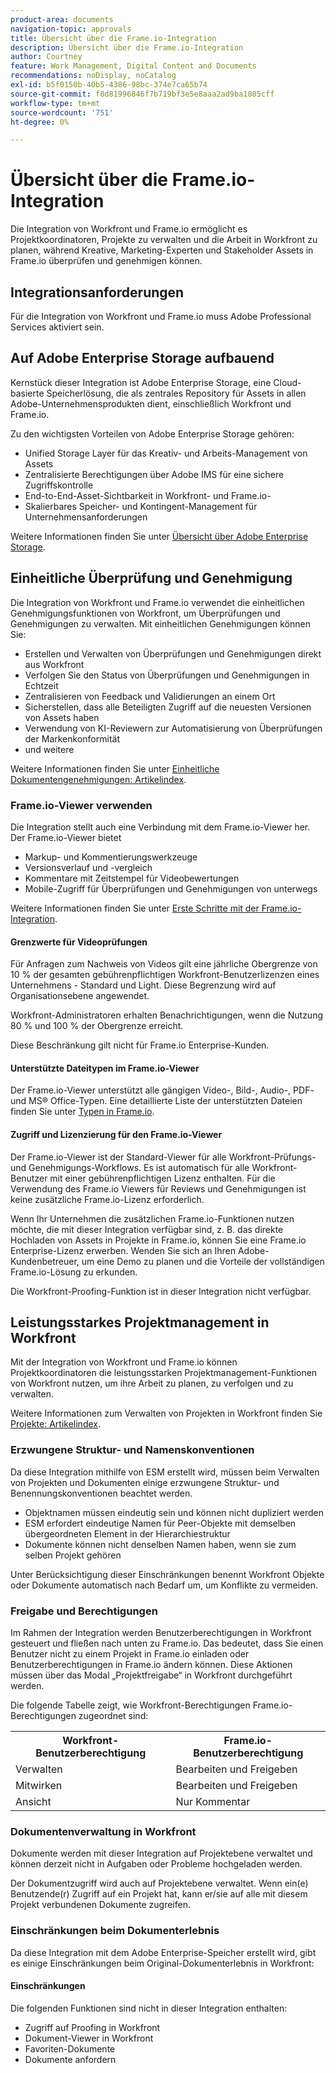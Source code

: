 ```yaml
---
product-area: documents
navigation-topic: approvals
title: Übersicht über die Frame.io-Integration
description: Übersicht über die Frame.io-Integration
author: Courtney
feature: Work Management, Digital Content and Documents
recommendations: noDisplay, noCatalog
exl-id: b5f0150b-40b5-4386-98bc-374e7ca65b74
source-git-commit: f8d81996846f7b719bf3e5e8aaa2ad9ba1805cff
workflow-type: tm+mt
source-wordcount: '751'
ht-degree: 0%

---
```


# Übersicht über die Frame.io-Integration

Die Integration von Workfront und Frame.io ermöglicht es Projektkoordinatoren, Projekte zu verwalten und die Arbeit in Workfront zu planen, während Kreative, Marketing-Experten und Stakeholder Assets in Frame.io überprüfen und genehmigen können.

## Integrationsanforderungen

Für die Integration von Workfront und Frame.io muss Adobe Professional Services aktiviert sein.

<!--
* Workfront and Frame.io must be deployed to the same Identity Management system (IMS) organization.

* Users can belong to only one Workfront instance within the IMS organization.

* The Workfront instance must be enabled on the Adobe Unified Experience.

* The integration is configured by Adobe Professional Services. 
-->

## Auf Adobe Enterprise Storage aufbauend

Kernstück dieser Integration ist Adobe Enterprise Storage, eine Cloud-basierte Speicherlösung, die als zentrales Repository für Assets in allen Adobe-Unternehmensprodukten dient, einschließlich Workfront und Frame.io. <!--, and Creative Cloud.-->

Zu den wichtigsten Vorteilen von Adobe Enterprise Storage gehören:

* Unified Storage Layer für das Kreativ- und Arbeits-Management von Assets
* Zentralisierte Berechtigungen über Adobe IMS für eine sichere Zugriffskontrolle
* End-to-End-Asset-Sichtbarkeit in Workfront- und Frame.io-<!--, and Creative Cloud apps -->
* Skalierbares Speicher- und Kontingent-Management für Unternehmensanforderungen

Weitere Informationen finden Sie unter [Übersicht über Adobe Enterprise Storage](/help/quicksilver/review-and-approve-work/esm-overview.md).

## Einheitliche Überprüfung und Genehmigung

Die Integration von Workfront und Frame.io verwendet die einheitlichen Genehmigungsfunktionen von Workfront, um Überprüfungen und Genehmigungen zu verwalten. Mit einheitlichen Genehmigungen können Sie:

* Erstellen und Verwalten von Überprüfungen und Genehmigungen direkt aus Workfront
* Verfolgen Sie den Status von Überprüfungen und Genehmigungen in Echtzeit
* Zentralisieren von Feedback und Validierungen an einem Ort
* Sicherstellen, dass alle Beteiligten Zugriff auf die neuesten Versionen von Assets haben
* Verwendung von KI-Reviewern zur Automatisierung von Überprüfungen der Markenkonformität
* und weitere

Weitere Informationen finden Sie unter [Einheitliche Dokumentengenehmigungen: Artikelindex](/help/quicksilver/review-and-approve-work/document-reviews-and-approvals/document-reviews-and-approvals.md).


### Frame.io-Viewer verwenden

Die Integration stellt auch eine Verbindung mit dem Frame.io-Viewer her. Der Frame.io-Viewer bietet

* Markup- und Kommentierungswerkzeuge
* Versionsverlauf und -vergleich
* Kommentare mit Zeitstempel für Videobewertungen
* Mobile-Zugriff für Überprüfungen und Genehmigungen von unterwegs

Weitere Informationen finden Sie unter [Erste Schritte mit der Frame.io-Integration](/help/quicksilver/review-and-approve-work/native-integrations/frame-io/get-started-with-frame-integration.md).

#### Grenzwerte für Videoprüfungen

Für Anfragen zum Nachweis von Videos gilt eine jährliche Obergrenze von 10 % der gesamten gebührenpflichtigen Workfront-Benutzerlizenzen eines Unternehmens - Standard und Light. Diese Begrenzung wird auf Organisationsebene angewendet.

Workfront-Administratoren erhalten Benachrichtigungen, wenn die Nutzung 80 % und 100 % der Obergrenze erreicht.

Diese Beschränkung gilt nicht für Frame.io Enterprise-Kunden.

#### Unterstützte Dateitypen im Frame.io-Viewer

Der Frame.io-Viewer unterstützt alle gängigen Video-, Bild-, Audio-, PDF- und MS® Office-Typen. Eine detaillierte Liste der unterstützten Dateien finden Sie unter [Typen in Frame.io](https://help.frame.io/en/articles/9436564-supported-file-types-on-frame-io).

#### Zugriff und Lizenzierung für den Frame.io-Viewer

Der Frame.io-Viewer ist der Standard-Viewer für alle Workfront-Prüfungs- und Genehmigungs-Workflows. Es ist automatisch für alle Workfront-Benutzer mit einer gebührenpflichtigen Lizenz enthalten. Für die Verwendung des Frame.io Viewers für Reviews und Genehmigungen ist keine zusätzliche Frame.io-Lizenz erforderlich.

Wenn Ihr Unternehmen die zusätzlichen Frame.io-Funktionen nutzen möchte, die mit dieser Integration verfügbar sind, z. B. das direkte Hochladen von Assets in Projekte in Frame.io, können Sie eine Frame.io Enterprise-Lizenz erwerben. Wenden Sie sich an Ihren Adobe-Kundenbetreuer, um eine Demo zu planen und die Vorteile der vollständigen Frame.io-Lösung zu erkunden.

Die Workfront-Proofing-Funktion ist in dieser Integration nicht verfügbar.

## Leistungsstarkes Projektmanagement in Workfront

Mit der Integration von Workfront und Frame.io können Projektkoordinatoren die leistungsstarken Projektmanagement-Funktionen von Workfront nutzen, um ihre Arbeit zu planen, zu verfolgen und zu verwalten.

Weitere Informationen zum Verwalten von Projekten in Workfront finden Sie [Projekte: Artikelindex](/help/quicksilver/manage-work/projects/create-projects/create-project.md).

### Erzwungene Struktur- und Namenskonventionen

Da diese Integration mithilfe von ESM erstellt wird, müssen beim Verwalten von Projekten und Dokumenten einige erzwungene Struktur- und Benennungskonventionen beachtet werden.

* Objektnamen müssen eindeutig sein und können nicht dupliziert werden
* ESM erfordert eindeutige Namen für Peer-Objekte mit demselben übergeordneten Element in der Hierarchiestruktur
* Dokumente können nicht denselben Namen haben, wenn sie zum selben Projekt gehören

Unter Berücksichtigung dieser Einschränkungen benennt Workfront Objekte oder Dokumente automatisch nach Bedarf um, um Konflikte zu vermeiden.

### Freigabe und Berechtigungen

Im Rahmen der Integration werden Benutzerberechtigungen in Workfront gesteuert und fließen nach unten zu Frame.io. Das bedeutet, dass Sie einen Benutzer nicht zu einem Projekt in Frame.io einladen oder Benutzerberechtigungen in Frame.io ändern können. Diese Aktionen müssen über das Modal „Projektfreigabe“ in Workfront durchgeführt werden.

Die folgende Tabelle zeigt, wie Workfront-Berechtigungen Frame.io-Berechtigungen zugeordnet sind:

<table>
<tr>
<th>Workfront-Benutzerberechtigung</th>
<th>Frame.io-Benutzerberechtigung</th>
</tr>
<tr>
<td>Verwalten</td>
<td>Bearbeiten und Freigeben</td>
</tr>
<tr>
<td>Mitwirken</td>
<td>Bearbeiten und Freigeben</td>
</tr>
<tr>
<td>Ansicht</td>
<td>Nur Kommentar</td>
</tr>
</table>



### Dokumentenverwaltung in Workfront

Dokumente werden mit dieser Integration auf Projektebene verwaltet und können derzeit nicht in Aufgaben oder Probleme hochgeladen werden.

Der Dokumentzugriff wird auch auf Projektebene verwaltet. Wenn ein(e) Benutzende(r) Zugriff auf ein Projekt hat, kann er/sie auf alle mit diesem Projekt verbundenen Dokumente zugreifen.

### Einschränkungen beim Dokumenterlebnis

Da diese Integration mit dem Adobe Enterprise-Speicher erstellt wird, gibt es einige Einschränkungen beim Original-Dokumenterlebnis in Workfront:

#### Einschränkungen

Die folgenden Funktionen sind nicht in dieser Integration enthalten:

<!--* External document providers-->
* Zugriff auf Proofing in Workfront
* Dokument-Viewer in Workfront
* Favoriten-Dokumente
* Dokumente anfordern


<!--#### Temporary limitations

For now, the following capabilities are not available:

* Send documents to Adobe Experience Manager Assets
* Multi-stage approvals
* Upload documents to comments or updates in Workfront
* Upload documents to tasks or issues in Workfront-->
